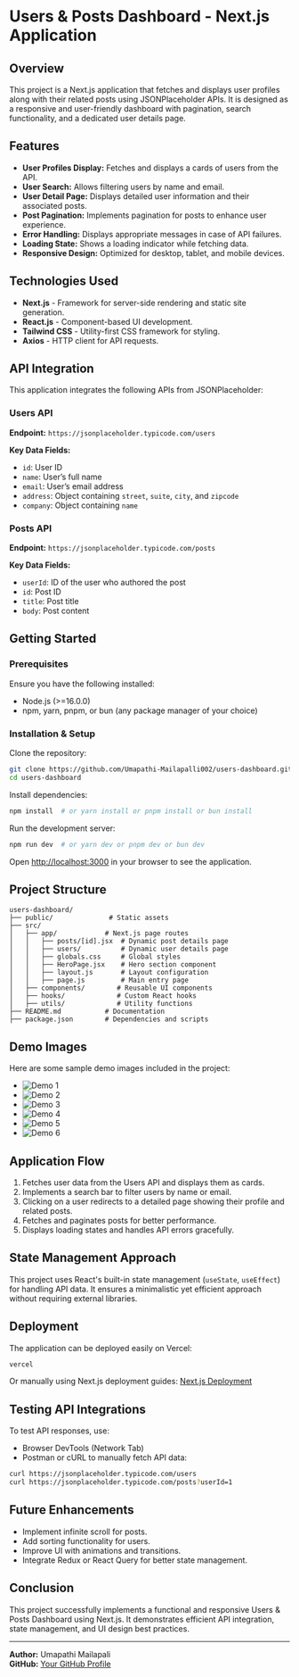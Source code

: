 # Users & Posts Dashboard - Next.js Application

## Overview
This project is a Next.js application that fetches and displays user profiles along with their related posts using JSONPlaceholder APIs. It is designed as a responsive and user-friendly dashboard with pagination, search functionality, and a dedicated user details page.

## Features
- **User Profiles Display:** Fetches and displays a cards of users from the API.
- **User Search:** Allows filtering users by name and email.
- **User Detail Page:** Displays detailed user information and their associated posts.
- **Post Pagination:** Implements pagination for posts to enhance user experience.
- **Error Handling:** Displays appropriate messages in case of API failures.
- **Loading State:** Shows a loading indicator while fetching data.
- **Responsive Design:** Optimized for desktop, tablet, and mobile devices.

## Technologies Used
- **Next.js** - Framework for server-side rendering and static site generation.
- **React.js** - Component-based UI development.
- **Tailwind CSS** - Utility-first CSS framework for styling.
- **Axios** - HTTP client for API requests.

## API Integration
This application integrates the following APIs from JSONPlaceholder:

### Users API
**Endpoint:** `https://jsonplaceholder.typicode.com/users`

**Key Data Fields:**
- `id`: User ID
- `name`: User’s full name
- `email`: User’s email address
- `address`: Object containing `street`, `suite`, `city`, and `zipcode`
- `company`: Object containing `name`

### Posts API
**Endpoint:** `https://jsonplaceholder.typicode.com/posts`

**Key Data Fields:**
- `userId`: ID of the user who authored the post
- `id`: Post ID
- `title`: Post title
- `body`: Post content

## Getting Started

### Prerequisites
Ensure you have the following installed:
- Node.js (>=16.0.0)
- npm, yarn, pnpm, or bun (any package manager of your choice)

### Installation & Setup
Clone the repository:
```bash
git clone https://github.com/Umapathi-Mailapalli002/users-dashboard.git
cd users-dashboard
```
Install dependencies:
```bash
npm install  # or yarn install or pnpm install or bun install
```
Run the development server:
```bash
npm run dev  # or yarn dev or pnpm dev or bun dev
```
Open [http://localhost:3000](http://localhost:3000) in your browser to see the application.

## Project Structure
```
users-dashboard/
├── public/              # Static assets
├── src/
│   ├── app/            # Next.js page routes
│   │   ├── posts/[id].jsx  # Dynamic post details page
│   │   ├── users/          # Dynamic user details page
│   │   ├── globals.css     # Global styles
│   │   ├── HeroPage.jsx    # Hero section component
│   │   ├── layout.js       # Layout configuration
│   │   ├── page.js         # Main entry page
│   ├── components/        # Reusable UI components
│   ├── hooks/             # Custom React hooks
│   ├── utils/             # Utility functions
├── README.md           # Documentation
├── package.json        # Dependencies and scripts
```

## Demo Images

Here are some sample demo images included in the project:

- ![Demo 1](public/demo1.png)
- ![Demo 2](public/demo2.png)
- ![Demo 3](public/demo3.png)
- ![Demo 4](public/demo4.png)
- ![Demo 5](public/demo5.png)
- ![Demo 6](public/demo6.png)

## Application Flow
1. Fetches user data from the Users API and displays them as cards.
2. Implements a search bar to filter users by name or email.
3. Clicking on a user redirects to a detailed page showing their profile and related posts.
4. Fetches and paginates posts for better performance.
5. Displays loading states and handles API errors gracefully.

## State Management Approach
This project uses React's built-in state management (`useState`, `useEffect`) for handling API data. It ensures a minimalistic yet efficient approach without requiring external libraries.

## Deployment
The application can be deployed easily on Vercel:
```bash
vercel
```
Or manually using Next.js deployment guides: [Next.js Deployment](https://nextjs.org/docs/deployment)

## Testing API Integrations
To test API responses, use:
- Browser DevTools (Network Tab)
- Postman or cURL to manually fetch API data:
```bash
curl https://jsonplaceholder.typicode.com/users
curl https://jsonplaceholder.typicode.com/posts?userId=1
```

## Future Enhancements
- Implement infinite scroll for posts.
- Add sorting functionality for users.
- Improve UI with animations and transitions.
- Integrate Redux or React Query for better state management.

## Conclusion
This project successfully implements a functional and responsive Users & Posts Dashboard using Next.js. It demonstrates efficient API integration, state management, and UI design best practices.

---
**Author:** Umapathi Mailapali  
**GitHub:** [Your GitHub Profile](https://github.com/Umapathi-Mailapalli002)